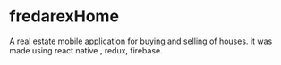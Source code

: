 # fredarexHome
A real estate mobile application for buying and selling of houses. it was made using react native , redux, firebase.
